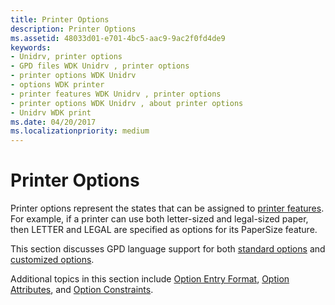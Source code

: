 ```yaml
---
title: Printer Options
description: Printer Options
ms.assetid: 48033d01-e701-4bc5-aac9-9ac2f0fd4de9
keywords:
- Unidrv, printer options
- GPD files WDK Unidrv , printer options
- printer options WDK Unidrv
- options WDK printer
- printer features WDK Unidrv , printer options
- printer options WDK Unidrv , about printer options
- Unidrv WDK print
ms.date: 04/20/2017
ms.localizationpriority: medium
---
```


# Printer Options





Printer options represent the states that can be assigned to [printer features](printer-features.md). For example, if a printer can use both letter-sized and legal-sized paper, then LETTER and LEGAL are specified as options for its PaperSize feature.

This section discusses GPD language support for both [standard options](standard-options.md) and [customized options](customized-options.md).

Additional topics in this section include [Option Entry Format](option-entry-format.md), [Option Attributes](option-attributes.md), and [Option Constraints](option-constraints.md).

 

 




